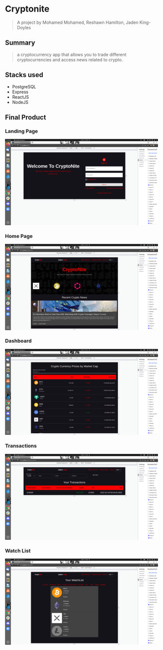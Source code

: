 # Cryptonite
> A project by Mohamed Mohamed, Reshawn Hamilton, Jaden King-Doyles

## Summary
> a cryptocurrency app that allows you to trade different cryptocurrencies and access news related to crypto.

## Stacks used
- PostgreSQL
- Express
- ReactJS
- NodeJS

## Final Product

### Landing Page
!["Landing Page"](https://github.com/mozeezy/cryptonite/blob/allfrontend/screenshots/landingpage.png)
### Home Page
!["Home Page"](https://github.com/mozeezy/cryptonite/blob/allfrontend/screenshots/home.png)
### Dashboard
!["DashBoard Page"](https://github.com/mozeezy/cryptonite/blob/allfrontend/screenshots/dashboard.png)
### Transactions
!["Transactions Page"](https://github.com/mozeezy/cryptonite/blob/allfrontend/screenshots/transactions.png)
### Watch List
!["WatchList Page"](https://github.com/mozeezy/cryptonite/blob/allfrontend/screenshots/watchList.png)